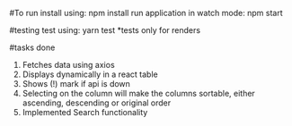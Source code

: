 #To run
install using: npm install
run application in watch mode: npm start

#testing
test using: yarn test
*tests only for renders

#tasks done
1. Fetches data using axios
2. Displays dynamically in a react table
3. Shows (!) mark if api is down
4. Selecting on the column will make the columns sortable, either ascending, descending or original order
5. Implemented Search functionality